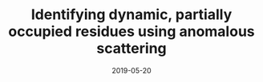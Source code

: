 ---
title: "Identifying dynamic, partially occupied residues using anomalous scattering"
date: '2019-05-20'
authors: "Rocchio S, Duman R, Omari KE, Mykhaylyk V, Yan Z, Wagner A, Bardwell JCA, Horowitz S"
reviewers: "Correy G, Fraser JS"

peer-review:
- disqus: 22r07rv
  biorxiv_versioned: 642686v1

article:
- pdf: http://scripts.iucr.org/cgi-bin/paper?S2059798319014475
  pmid: 31793902
---